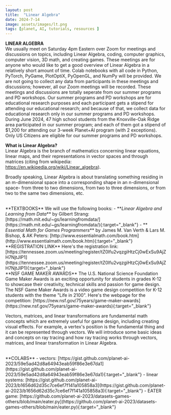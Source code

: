 ```yaml
---
layout: post
title:  "Linear Algebra"
date: 2024-7-14
image: assets/images/lt.png
tags: [planet, AI, tutorials, resources ]
---
```


**LINEAR ALGEBRA**   
We usually meet on Saturday 4pm Eastern over Zoom for meetings and discussions on topics, including Linear Algebra, coding, computer graphics, computer vision, 3D math, and creating games. These meetings are for anyone who would like to get a good overview of Linear Algebra in a relatively short amount of time. Colab notebooks with all code in Python, PyTorch, PyGame, PlotOptiX, PyOpenGL, and NumPy will be provided. We are not going to collect any data from participants in these meetings and discussions; however, all our Zoom meetings will be recorded. These meetings and discussions are totally seperate from our summer programs and PD workshops. Our summer programs and PD workshops are for educational research purposes and each participant gets a stipend for attending our educational research; and because of that, we collect data for educational research only in our summer programs and PD workshops. During June 2024, 47 high school students from the Knoxville-Oak Ridge area participated in our summer program; and each of them got a stipend of $1,200 for attending our 3-week Planet+AI program (with 2 exceptions). Only US Citizens are eligible for our summer programs and PD workshops. 

**What is Linear Algebra?**   
Linear Algebra is the branch of mathematics concerning linear equations, linear maps, and their representations in vector spaces and through matrices (citing from wikipedia: https://en.wikipedia.org/wiki/Linear_algebra).

Broadly speaking, Linear Algebra is about translating something residing in an m-dimensional space into a corresponding shape in an n-dimensional space- from three to two dimensions, from two to three dimensions, or from two to the same two dimensions, etc.

<br/>
**TEXTBOOKS**   
We will use the following books:
- **<em>Linear Algebra and Learning from Data</em>** by Gilbert Strang:
[https://math.mit.edu/~gs/learningfromdata/](https://math.mit.edu/~gs/learningfromdata/){:target="_blank"}  
- **<em> Essential Math for Games Programmers</em>** by James M. Van Verth & Lars M. Bishop, & AK Peters: [http://www.essentialmath.com/book.htm](http://www.essentialmath.com/book.htm){:target="_blank"}   

<br/>
**REGISTRATION LINK**   
Here's the registration link: [https://tennessee.zoom.us/meeting/register/tZ0lfu2vqzgiHtzCj0wExSu9AjZH7NjtJIP1](https://tennessee.zoom.us/meeting/register/tZ0lfu2vqzgiHtzCj0wExSu9AjZH7NjtJIP1){:target="_blank"}

<br/>
**NSF GAME MAKER AWARDS**   
The U.S. National Science Foundation Game Maker Awards is an exciting opportunity for students in grades K-12 to showcase their creativity, technical skills and passion for game design. The NSF Game Maker Awards is a video game design competition for K-12 students with the theme "Life in 2100". Here's the webpage for the competition: 
[https://new.nsf.gov/75years/game-maker-awards](https://new.nsf.gov/75years/game-maker-awards){:target="_blank"}

Vectors, matrices, and linear transformations are fundamental math concepts which are extremely useful for game design, including creating visual effects. For example, a vertex's position is the fundamental thing and it can be represented through vectors. We will introduce some basic ideas and concepts on ray tracing and how ray tracing works through vectors, matrices, and linear transformation in Linear Algebra.

<br/>
**COLABS**   
- vectors: [https://gist.github.com/planet-ai-2023/59e5ad42d8a64943eab59f86e3e67da1](https://gist.github.com/planet-ai-2023/59e5ad42d8a64943eab59f86e3e67da1){:target="_blank"}
- linear systems: [https://gist.github.com/planet-ai-2023/b1656d62d35c7ce6ef7f141a105858a3](https://gist.github.com/planet-ai-2023/b1656d62d35c7ce6ef7f141a105858a3){:target="_blank"}
- EATER game: [https://github.com/planet-ai-2023/datasets-games-others/blob/main/eater.py](https://github.com/planet-ai-2023/datasets-games-others/blob/main/eater.py){:target="_blank"}